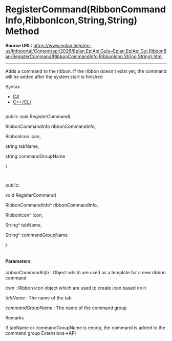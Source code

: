 # RegisterCommand(RibbonCommandInfo,RibbonIcon,String,String) Method

**Source URL:** https://www.eplan.help/en-us/Infoportal/Content/api/2026/Eplan.EplApi.Guiu~Eplan.EplApi.Gui.RibbonBar~RegisterCommand(RibbonCommandInfo,RibbonIcon,String,String).html

---

Adds a command to the ribbon. If the ribbon doesn't exist yet, the command will be added after the system start is finished

Syntax

- [C#](#i-syntax-CS)
- [C++/CLI](#i-syntax-CPP2005)

```
```
public void RegisterCommand( 

   RibbonCommandInfo ribbonCommandInfo,

   RibbonIcon icon,

   string tabName,

   string commandGroupName

)
```
```

```
```
public:

void RegisterCommand( 

   RibbonCommandInfo^ ribbonCommandInfo,

   RibbonIcon^ icon,

   String^ tabName,

   String^ commandGroupName

)
```
```

#### Parameters

*ribbonCommandInfo*
:   Object which are used as a template for a new ribbon command

*icon*
:   Ribbon icon object which are used to create icon based on it

*tabName*
:   The name of the tab

*commandGroupName*
:   The name of the command group

Remarks

If tabName or commandGroupName is empty, the command is added to the command group Extensions->API
